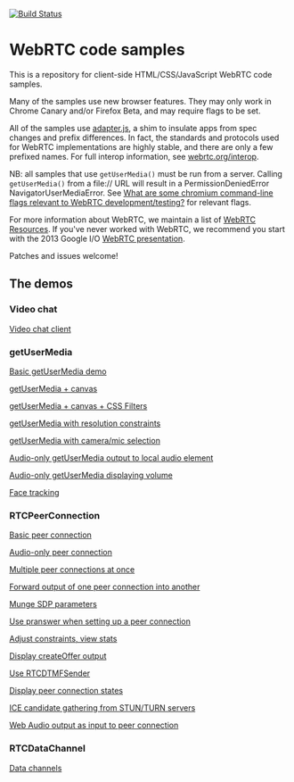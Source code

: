 [![Build Status](https://travis-ci.org/GoogleChrome/webrtc.svg)](https://travis-ci.org/GoogleChrome/webrtc)

# WebRTC code samples #

This is a repository for client-side HTML/CSS/JavaScript WebRTC code samples.

Many of the samples use new browser features. They may only work in Chrome Canary and/or Firefox Beta, and may require flags to be set.

All of the samples use [adapter.js](https://github.com/GoogleChrome/webrtc/blob/master/samples/web/js/adapter.js), a shim to insulate apps from spec changes and prefix differences. In fact, the standards and protocols used for WebRTC implementations are highly stable, and there are only a few prefixed names. For full interop information, see [webrtc.org/interop](http://www.webrtc.org/interop).

NB: all samples that use `getUserMedia()` must be run from a server. Calling `getUserMedia()` from a file:// URL will result in a PermissionDeniedError NavigatorUserMediaError.  See [What are some chromium command-line flags relevant to WebRTC development/testing?](http://www.webrtc.org/chrome#TOC-What-are-some-chromium-command-line-flags-relevant-to-WebRTC-development-testing-) for relevant flags.

For more information about WebRTC, we maintain a list of [WebRTC Resources](https://docs.google.com/document/d/1idl_NYQhllFEFqkGQOLv8KBK8M3EVzyvxnKkHl4SuM8/edit). If you've never worked with WebRTC, we recommend you start with the 2013 Google I/O [WebRTC presentation](http://www.youtube.com/watch?v=p2HzZkd2A40).

Patches and issues welcome!

## The demos ##

### Video chat ###

[Video chat client](https://apprtc.appspot.com)

### getUserMedia ###

[Basic getUserMedia demo](https://googlechrome.github.io/webrtc/samples/web/content/getusermedia/gum)

[getUserMedia + canvas](https://googlechrome.github.io/webrtc/samples/web/content/getusermedia/canvas)

[getUserMedia + canvas + CSS Filters](https://googlechrome.github.io/webrtc/samples/web/content/getusermedia/filter)

[getUserMedia with resolution constraints](https://googlechrome.github.io/webrtc/samples/web/content/getusermedia/resolution)

[getUserMedia with camera/mic selection](https://googlechrome.github.io/webrtc/samples/web/content/getusermedia/source)

[Audio-only getUserMedia output to local audio element](https://googlechrome.github.io/webrtc/samples/web/content/getusermedia/audio)

[Audio-only getUserMedia displaying volume](https://googlechrome.github.io/webrtc/samples/web/content/getusermedia/volume)

[Face tracking](https://googlechrome.github.io/webrtc/samples/web/content/getusermedia/face)

### RTCPeerConnection ###

[Basic peer connection](https://googlechrome.github.io/webrtc/samples/web/content/peerconnection/pc1)

[Audio-only peer connection](https://googlechrome.github.io/webrtc/samples/web/content/peerconnection/audio)

[Multiple peer connections at once](https://googlechrome.github.io/webrtc/samples/web/content/peerconnection/multiple)

[Forward output of one peer connection into another](https://googlechrome.github.io/webrtc/samples/web/content/peerconnection/multiple-relay)

[Munge SDP parameters](https://googlechrome.github.io/webrtc/samples/web/content/peerconnection/munge-sdp)

[Use pranswer when setting up a peer connection](https://googlechrome.github.io/webrtc/samples/web/content/peerconnection/pr-answer)

[Adjust constraints, view stats](https://googlechrome.github.io/webrtc/samples/web/content/peerconnection/constraints)

[Display createOffer output](https://googlechrome.github.io/webrtc/samples/web/content/peerconnection/create-offer)

[Use RTCDTMFSender](https://googlechrome.github.io/webrtc/samples/web/content/peerconnection/dtmf)

[Display peer connection states](https://googlechrome.github.io/webrtc/samples/web/content/peerconnection/states)

[ICE candidate gathering from STUN/TURN servers](https://googlechrome.github.io/webrtc/samples/web/content/peerconnection/trickle-ice)

[Web Audio output as input to peer connection](https://googlechrome.github.io/webrtc/samples/web/content/peerconnection/webaudio-input)

### RTCDataChannel ###

[Data channels](https://googlechrome.github.io/webrtc/samples/web/content/datachannel)

